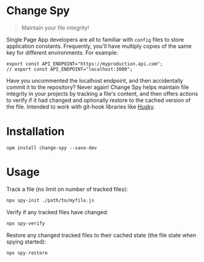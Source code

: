 # Change Spy

> Maintain your file integrity!

Single Page App developers are all to familiar with `config` files to store application constants.  Frequently, you'll have multiply copies of the same key for different environments.  For example:

```
export const API_ENDPOINT="https://myproduction.api.com";
// export const API_ENDPOINT="localhost:3000";
```

Have you uncommented the localhost endpoint, and then accidentally commit it to the repository? Never again!  Change Spy helps maintain file integrity in your projects by tracking a file's content, and then offers actions to verify if it had changed and optionally restore to the cached version of the file.  Intended to work with git-hook libraries like [Husky](https://github.com/typicode/husky).


# Installation
```
npm install change-spy --save-dev
```

# Usage

Track a file (no limit on number of tracked files):
```sh
npx spy-init ./path/to/myfile.js
```

Verify if any tracked files have changed:
```sh
npx spy-verify
```

Restore any changed tracked files to their cached state (the file state when spying started):
```sh
npx spy-restore
```



